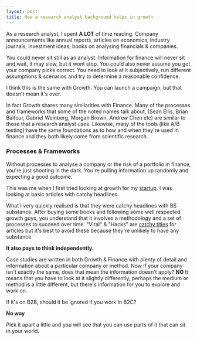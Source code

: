 ```yaml
---
layout: post
title: How a research analyst background helps in growth
---
```


As a research analyst, I spent **A LOT** of time reading. Company announcements like annual reports, articles on economics, industry journals, investment ideas, books on analysing financials & companies.

You could never sit still as an analyst. Information for finance will never sit and wait, it may slow, but it wont stop. You could also never assume you got your company picks correct. You need to look at it subjectively, run different assumptions & scenarios and try to determine a reasonable confidence.

I think this is the same with Growth. You can launch a campaign, but that doesn't mean it's over. 

In fact Growth shares many similarities with Finance. Many of the processes and frameworks that some of the noted names talk about, (Sean Ellis, Brian Balfour, Gabriel Weinberg, Morgan Brown, Andrew Chen etc) are similar to those that a research analyst uses. Likewise, many of the tools (like A/B testing) have the same foundations as to how and when they're used in finance and they both likely come from scientific research.

### Processes & Frameworks

Without processes to analyse a company or the risk of a portfolio in finance, you're just shooting in the dark. You're pulling information up randomly and expecting a good outcome.

This was me when I first tried looking at growth for my [startup](https://study101.com/). I was looking at basic articles with catchy headlines. 

What I very quickly realised is that they were catchy headlines with BS substance. After buying some books and following some well respected growth guys, you understand that it involves a methodology and a set of processes to succeed over time. "Viral" & "Hacks" are [catchy titles](https://conversionxl.com/blog/growth-hacking/) for articles but it's best to avoid these because they're unlikely to have any substance. 

**It also pays to think independently.**

Case studies are written in both Growth & Finance with plenty of detail and information about a particular company or method. Now if your company isn't exactly the same, does that mean the information doesn't apply? **NO** It means that you have to look at it slightly differently, perhaps the medium or method is a little different, but there's information for you to explore and work on.

If it's on B2B, should it be ignored if you work in B2C? 

**No way**

Pick it apart a little and you will see that you can use parts of it that can sit in your world.


